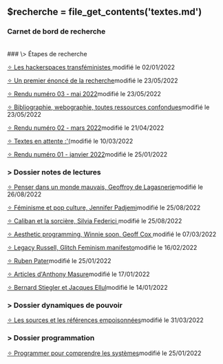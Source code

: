 ## &#36;recherche &#61; file&#95;get&#95;contents&#40;&#39;textes.md&#39;&#41;

### <div id="accueil">Carnet de bord de recherche</div>

<br>
### \> Étapes de recherche

<a class="articles" href="etapes/hackerspacestransfeministes.php">&#10023; Les hackerspaces transféministes </a><span class="date">modifié le 02/01/2022</span><br>

<a class="articles" href="etapes/enonce.php">&#10023; Un premier énoncé de la recherche</a><span class="date">modifié le 23/05/2022</span><br>

<a class="articles" href="etapes/rendu3.php">&#10023; Rendu numéro 03 - mai 2022</a><span class="date">modifié le 23/05/2022</span><br>

<a class="articles" href="etapes/bibliographie.php">&#10023; Bibliographie, webographie, toutes ressources confondues</a><span class="date">modifié le 23/05/2022</span><br>

<a class="articles" href="etapes/rendu2.php">&#10023; Rendu numéro 02 - mars 2022</a><span class="date">modifié le 21/04/2022</span><br>

<a class="articles" href="etapes/en-attente.php">&#10023; Textes en attente :'(</a><span class="date">modifié le 10/03/2022</span><br>

<a class="articles" href="etapes/rendu1.php">&#10023; Rendu numéro 01 - janvier 2022</a><span class="date">modifié le 25/01/2022</span><br>



### \> Dossier notes de lectures
<a class="articles" href="notes/notesDeLagasnerie_Penser.php">&#10023; Penser dans un monde mauvais, Geoffroy de Lagasnerie</a><span class="date">modifié le 26/08/2022</span> <br>

<a class="articles" href="notes/notesPadjemi_FeminismePopCulture.php">&#10023; Féminisme et pop culture, Jennifer Padjemi</a><span class="date">modifié le 25/08/2022</span> <br>

<a class="articles" href="notes/notesFederici_Caliban.php">&#10023; Caliban et la sorcière, Silvia Federici </a><span class="date">modifié le 25/08/2022</span> <br>

<a class="articles" href="notes/notesWS.php">&#10023; Aesthetic programming, Winnie soon, Geoff Cox </a><span class="date">modifié le 07/03/2022</span> <br>

<a class="articles" href="notes/notesLR.php">&#10023; Legacy Russell, Glitch Feminism manifesto</a><span class="date">modifié le 16/02/2022</span> <br>

<a class="articles" href="notes/notesRP.php">&#10023; Ruben Pater</a><span class="date">modifié le 25/01/2022</span> <br>

<a class="articles" href="notes/notesAM.php">&#10023; Articles d'Anthony Masure</a><span class="date">modifié le 17/01/2022</span> <br>

<a class="articles" href="notes/notesBS.php">&#10023; Bernard Stiegler et Jacques Ellul</a><span class="date">modifié le 14/01/2022</span><br>

### \> Dossier dynamiques de pouvoir

<a class="articles" href="pouvoir/sources.php"> &#10023; Les sources et les références empoisonnées</a><span class="date">modifié le 31/03/2022</span>


### \> Dossier programmation

<a class="articles" href="programmation/programmation-interet.php"> &#10023; Programmer pour comprendre les systèmes</a><span class="date">modifié le 25/01/2022</span>
